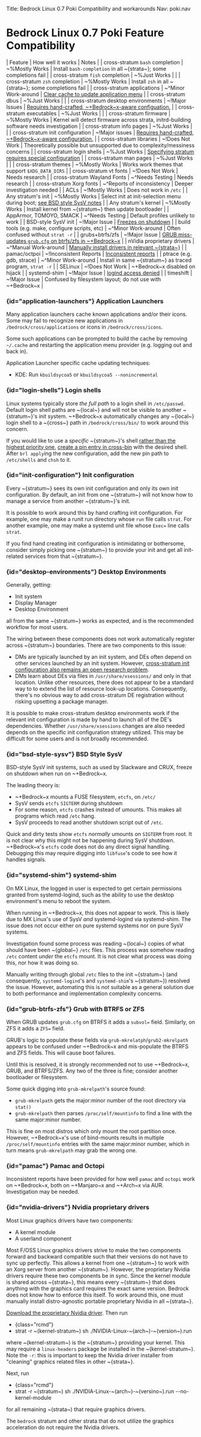 Title: Bedrock Linux 0.7 Poki Compatibility and workarounds
Nav: poki.nav

# Bedrock Linux 0.7 Poki Feature Compatibility

| Feature                            | How well it works   | Notes |
| cross-stratum `bash` completion    | ~%Mostly Works      | Install `bash-completion` in all ~{strata~}; some completions fail |
| cross-stratum `fish` completion    | ~%Just Works        | |
| cross-stratum `zsh` completion     | ~%Mostly Works      | Install `zsh` in all ~{strata~}; some completions fail |
| cross-stratum applications         | ~^Minor Work-around | [Clear cache to update application menu](#application-launchers) |
| cross-stratum dbus                 | ~%Just Works        | |
| cross-stratum desktop environments | ~!Major Issues      | [Requires hand-crafted, ~+Bedrock~x-aware configuation.](#desktop-environments) |
| cross-stratum executables          | ~%Just Works        | |
| cross-stratum firmware             | ~%Mostly Works      | Kernel will detect firmware across strata, initrd-building software needs investigation |
| cross-stratum info pages           | ~%Just Works        | |
| cross-stratum init configuration   | ~!Major issues      | [Requires hand-crafted, ~+Bedrock~x-aware configuration.](#init-configuration) |
| cross-stratum libraries            | ~!Does Not Work     | Theoretically possible but unsupported due to complexity/messiness concerns |
| cross-stratum login shells         | ~%Just Works        | [Specifying stratum requires special configuration](#login-shells) |
| cross-stratum man pages            | ~%Just Works        | |
| cross-stratum themes               | ~%Mostly Works      | Works work themes that support `$XDG_DATA_DIRS` |
| cross-stratum vt fonts             | ~!Does Not Work     | Needs research |
| cross-stratum Wayland Fonts        | ~^Needs Testing     | Needs research |
| cross-stratum Xorg fonts           | ~^Reports of inconsistency | Deeper investigation needed |
| ACLs                                             | ~!Mostly Works       | Does not work in `/etc` |
| Any stratum's init                               | ~%Mostly Works       | Select init at init-selection menu during boot; [see BSD style SysV notes](#bsd-style-sysv) |
| Any stratum's kernel                             | ~%Mostly Works       | Install kernel from ~{stratum~} then update bootloader |
| AppArmor, TOMOYO, SMACK                          | ~^Needs Testing      | Default profiles unlikely to work |
| BSD-style SysV init                              | ~!Major Issue        | [Freezes on shutdown](#bsd-style-sysv) |
| build tools (e.g. make, configure scripts, etc)  | ~^Minor Work-around  | Often confused without `strat -r` |
| grubs+btrfs/zfs                                  | ~!Major Issue        | [GRUB miss-updates `grub.cfg` on btrfs/zfs in ~+Bedrock~x](#grub-btrfs-zfs) |
| nVidia proprietary drivers                       | ~^Manual Work-around | [Manually install drivers in relevant ~{strata~}](#nvidia-drivers) |
| pamac/octpoi                                     | ~!Inconsistent Reports | [Inconsistent reports](#pamac) |
| ptrace (e.g. gdb, strace)                        | ~^Minor Work-around  | Install in same ~{stratum~} as traced program, `strat -r` |
| SELinux                                          | ~!Does Not Work      | ~+Bedrock~x disabled on hijack |
| systemd-shim                                     | ~!Major Issue        | [logind access denied](#systemd-shim) |
| timeshift                                        | ~!Major Issue        | Confused by filesystem layout; do not use with ~+Bedrock~x |

### {id="application-launchers"} Application Launchers

Many application launchers cache known applications and/or their icons.  Some
may fail to recognize new applications in `/bedrock/cross/applications` or icons
in `/bedrock/cross/icons`.

Some such applications can be prompted to build the cache by removing
`~/.cache` and restarting the application menu provider (e.g. logging out and
back in).

Application Launcher specific cache updating techniques:

- KDE: Run `kbuildsycoa5` or `kbuildsycoa5 --nonincremental`

### {id="login-shells"} Login shells

Linux systems typically store *the full path* to a login shell in
`/etc/passwd`.  Default login shell paths are ~{local~} and will not be visible
to another ~{stratum~}'s init system.  ~+Bedrock~x automatically changes any
~{local~} login shell to a ~{cross~} path in `/bedrock/cross/bin/` to work
around this concern.

If you would like to use a *specific* ~{stratum~}'s shell [rather than the
highest priority one](configuration.html#cross-priority), [create a pin entry
in cross-bin](workflows.html#pinning) with the desired shell.  After `brl
apply`ing the new configuration, add the new pin path to `/etc/shells` and
`chsh` to it.

### {id="init-configuration"} Init configuration

Every ~{stratum~} sees its own init configuration and only its own init
configuration.  By default, an init from one ~{stratum~} will not know how to
manage a service from another ~{stratum~}'s init.

It is possible to work around this by hand crafting init configuration.  For
example, one may make a runit run directory whose `run` file calls `strat`.
For another example, one may make a systemd unit file whose `Exec=` line calls
`strat`.

If you find hand creating init configuration is intimidating or bothersome,
consider simply picking one ~{stratum~} to provide your init and get all
init-related services from that ~{stratum~}.

### {id="desktop-environments"} Desktop Environments

Generally, getting:

- Init system
- Display Manager
- Desktop Environment

all from the same ~{stratum~} works as expected, and is the recommended
workflow for most users.

The wiring between these components does not work automatically register across
~{stratum~} boundaries.  There are two components to this issue:

- DMs are typically launched by an init system, and DEs often depend on other
  services launched by an init system.  However, [cross-stratum init
  configuration also remains an open research problem](#init-configuration).
- DMs learn about DEs via files in `/usr/share/xsessions/` and only in that
  location.  Unlike other resources, there does not appear to be a standard way
  to to extend the list of resource look-up locations.  Consequently, there's
  no obvious way to add cross-stratum DE registration without risking upsetting
  a package manager.

It is possible to make cross-stratum desktop environments work if the relevant
init configuration is made by hand to launch all of the DE's dependencies.
Whether `/usr/share/xsessions` changes are also needed depends on the specific
init configuration strategy utilized.  This may be difficult for some users and
is not broadly recommended.

### {id="bsd-style-sysv"} BSD Style SysV

BSD-style SysV init systems, such as used by Slackware and CRUX, freeze on shutdown when run on ~+Bedrock~x.

The leading theory is:

- ~+Bedrock~x mounts a FUSE filesystem, `etcfs`, on `/etc/`
- SysV sends `etcfs` `SIGTERM` during shutdown
- For some reason, `etcfs` crashes instead of umounts.  This makes all programs
  which read `/etc` hang.
- SysV proceeds to read another shutdown script out of `/etc`.

Quick and dirty tests show `etcfs` _normally_ umounts on `SIGTERM` from root.
It is not clear why this might not be happening during SysV shutdown.
~+Bedrock~x's `etcfs` code does not do any direct signal handling.  Debugging
this may require digging into `libfuse`'s code to see how it handles signals.

### {id="systemd-shim"} systemd-shim

On MX Linux, the logged in user is expected to get certain permissions granted
from systemd-logind, such as the ability to use the desktop environment's menu
to reboot the system.

When running in ~+Bedrock~x, this does not appear to work.  This is likely due
to MX Linux's use of SysV _and_ systemd-logind via systemd-shim.  The issue does
not occur either on pure systemd systems nor on pure SysV systems.

Investigation found some process was reading ~{local~} copies of what should
have been ~{global~} `/etc` files.  This process was somehow reading `/etc`
content _under_ the `etcfs` mount.  It is not clear what process was doing
this, nor how it was doing so.

Manually writing through global `/etc` files to the init ~{stratum~} (and
consequently, `systemd-logind`'s and `systemd-shim`'s ~{stratum~}) resolved the
issue.  However, automating this is not suitable as a general solution due to
both performance and implementation complexity concerns.

### {id="grub-btrfs-zfs"} Grub with BTRFS or ZFS

When GRUB updates `grub.cfg` on BTRFS it adds a `subvol=` field.  Similarly, on
ZFS it adds a `ZFS=` field.

GRUB's logic to populate these fields via `grub-mkrelatph`/`grub2-mkrelpath`
appears to be confused under ~+Bedrock~x and mis-populate the BTRFS and ZFS
fields.  This will cause boot failures.

Until this is resolved, it is strongly recommended not to use ~+Bedrock~x,
GRUB, and BTRFS/ZFS.  Any two of the three is fine; consider another bootloader
or filesystem.

Some quick digging into `grub-mkrelpath`'s source found:

- `grub-mkrelpath` gets the major:minor number of the root directory via
  `stat()`
- `grub-mkrelpath` then parses `/proc/self/mountinfo` to find a line with the
  same major:minor number.

This is fine on most distros which only mount the root partition once.
However, ~+Bedrock~x's use of bind-mounts results in multiple
`/proc/self/mountinfo` entries with the same major:minor number, which in turn
means `grub-mkrelpath` may grab the wrong one.

### {id="pamac"} Pamac and Octopi

Inconsistent reports have been provided for how well `pamac` and `octopi` work
on ~+Bedrock~x, both on ~+Manjaro~x and ~+Arch~x via AUR.  Investigation may be
needed.

### {id="nvidia-drivers"} Nvidia proprietary drivers

Most Linux graphics drivers have two components:

- A kernel module
- A userland component

Most F/OSS Linux graphics drivers strive to make the two components forward and
backward compatible such that their versions do not have to sync up perfectly.
This allows a kernel from one ~{stratum~} to work with an Xorg server from
another ~{stratum~}.  However, the proprietary Nvidia drivers require these two
components be in sync.  Since the kernel module is shared across ~{strata~},
this means every ~{stratum~} that does anything with the graphics card requires
the exact same version.  Bedrock does not know how to enforce this itself.  To
work around this, one must manually install distro-agnostic portable
proprietary Nvidia in all ~{strata~}.

[Download the proprietary Nvidia driver](https://www.nvidia.com/object/unix.html).  Then run

- {class="rcmd"}
- strat -r ~(kernel-stratum~) sh ./NVIDIA-Linux-~(arch~)-~(version~).run

where ~(kernel-stratum~) is the ~{stratum~} providing your kernel.  This may
require a `linux-headers` package be installed in the ~(kernel-stratum~).  Note
the `-r`: this is important to keep the Nvidia driver installer from "cleaning"
graphics related files in other ~{strata~}.

Next, run

- {class="rcmd"}
- strat -r ~(stratum~) sh ./NVIDIA-Linux-~(arch~)-~(versino~).run --no-kernel-module

for all remaining ~(strata~) that require graphics drivers.

The `bedrock` stratum and other strata that do not utilize the graphics
acceleration do not require the Nvidia drivers.
